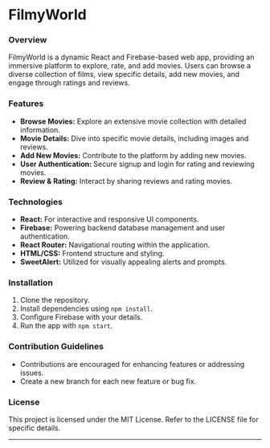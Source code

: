 # FilmyWorld

### Overview
FilmyWorld is a dynamic React and Firebase-based web app, providing an immersive platform to explore, rate, and add movies. Users can browse a diverse collection of films, view specific details, add new movies, and engage through ratings and reviews.

### Features
- **Browse Movies:** Explore an extensive movie collection with detailed information.
- **Movie Details:** Dive into specific movie details, including images and reviews.
- **Add New Movies:** Contribute to the platform by adding new movies.
- **User Authentication:** Secure signup and login for rating and reviewing movies.
- **Review & Rating:** Interact by sharing reviews and rating movies.

### Technologies
- **React:** For interactive and responsive UI components.
- **Firebase:** Powering backend database management and user authentication.
- **React Router:** Navigational routing within the application.
- **HTML/CSS:** Frontend structure and styling.
- **SweetAlert:** Utilized for visually appealing alerts and prompts.

### Installation
1. Clone the repository.
2. Install dependencies using `npm install`.
3. Configure Firebase with your details.
4. Run the app with `npm start`.

### Contribution Guidelines
- Contributions are encouraged for enhancing features or addressing issues.
- Create a new branch for each new feature or bug fix.

### License
This project is licensed under the MIT License. Refer to the LICENSE file for specific details.

---
